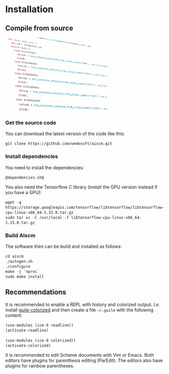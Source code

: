 # Installation

## Compile from source

<div class="figure"><img src="source.png" alt=""/></div>

### Get the source code

You can download the latest version of the code like this:

```
git clone https://github.com/wedesoft/aiscm.git
```

### Install dependencies

You need to install the dependencies:

```
@dependencies.sh@
```

You also need the Tensorflow C library (install the GPU version instead if you have a GPU):

```
wget -q https://storage.googleapis.com/tensorflow/libtensorflow/libtensorflow-cpu-linux-x86_64-1.15.0.tar.gz
sudo tar xz -C /usr/local -f libtensorflow-cpu-linux-x86_64-1.15.0.tar.gz
```

### Build AIscm

The software then can be build and installed as follows:

```
cd aiscm
./autogen.sh
./configure
make -j `nproc`
sudo make install
```

## Recommendations

It is recommended to enable a REPL with history and colorized output.
*I.e.* install [guile-colorized][1] and then create a file ```~/.guile``` with the following content.

```
(use-modules (ice-9 readline))
(activate-readline)

(use-modules (ice-9 colorized))
(activate-colorized)
```

It is recommended to edit Scheme documents with Vim or Emacs.
Both editors have plugins for parenthesis editing (ParEdit).
The editors also have plugins for rainbow parentheses.

[1]: https://github.com/NalaGinrut/guile-colorized
